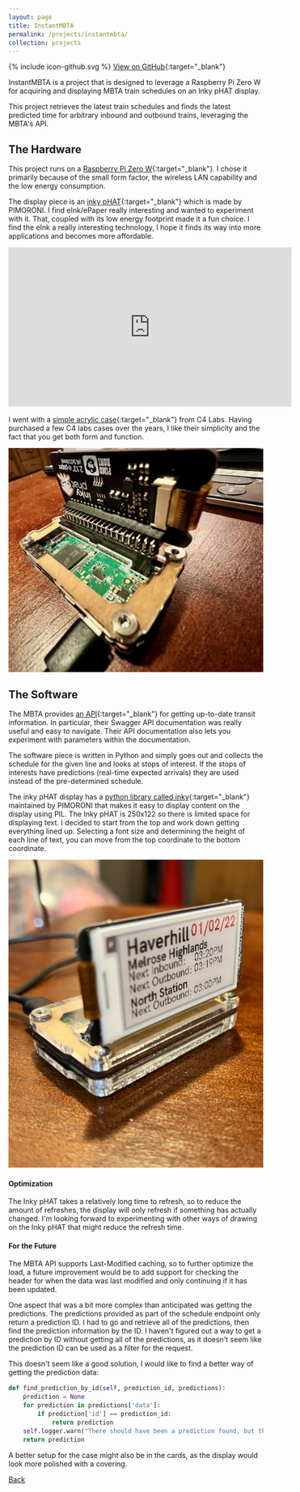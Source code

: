 ```yaml
---
layout: page
title: InstantMBTA
permalink: /projects/instantmbta/
collection: projects
---
```


<span class="icon icon--github">{% include icon-github.svg %}</span> [View on GitHub](https://github.com/RyanAngelo/InstantMBTA){:target="_blank"}

InstantMBTA is a project that is designed to leverage a Raspberry Pi Zero W for acquiring and displaying MBTA train schedules on an Inky pHAT display.

This project retrieves the latest train schedules and finds the latest predicted time for arbitrary inbound and outbound trains, leveraging the MBTA's API.

## The Hardware
This project runs on a [Raspberry Pi Zero W](https://www.raspberrypi.com/products/raspberry-pi-zero-w/){:target="_blank"}. I chose it primarily because of the small form factor, the wireless LAN capability and the low energy consumption.

The display piece is an [inky pHAT](https://shop.pimoroni.com/products/inky-phat?variant=12549254217811){:target="_blank"} which is made by PIMORONI. I find eInk/ePaper really interesting and wanted to experiment with it. That, coupled with its low energy footprint made it a fun choice. I find the eInk a really interesting technology, I hope it finds its way into more applications and becomes more affordable. 

<iframe width="560" height="315" src="https://www.youtube.com/embed/Oqu1--AzM7U" title="YouTube video player" frameborder="0" allow="accelerometer; autoplay; clipboard-write; encrypted-media; gyroscope; picture-in-picture" allowfullscreen></iframe>

I went with a [simple acrylic case](https://www.c4labs.com/product/zero-heatsink-case-raspberry-pi-zero-w/){:target="_blank"} from C4 Labs. Having purchased a few C4 labs cases over the years, I like their simplicity and the fact that you get both form and function.

![Image of back of the system](./images/back.png)

## The Software
The MBTA provides [an API](https://www.mbta.com/developers/v3-api){:target="_blank"} for getting up-to-date transit information. In particular, their Swagger API documentation was really useful and easy to navigate. Their API documentation also lets you experiment with parameters within the documentation.

The software piece is written in Python and simply goes out and collects the schedule for the given line and looks at stops of interest. If the stops of interests have predictions (real-time expected arrivals) they are used instead of the pre-determined schedule.

The inky pHAT display has a [python library called inky](https://github.com/pimoroni/inky){:target="_blank"} maintained by PIMORONI that makes it easy to display content on the display using PIL. The Inky pHAT is 250x122 so there is limited space for displaying text. I decided to start from the top and work down getting everything lined up. Selecting a font size and determining the height of each line of text, you can move from the top coordinate to the bottom coordinate.

![Image of front of the system](./images/front.png)

#### Optimization
The Inky pHAT takes a relatively long time to refresh, so to reduce the amount of refreshes, the display will only refresh if something has actually changed. I'm looking forward to experimenting with other ways of drawing on the Inky pHAT that might reduce the refresh time.

#### For the Future
The MBTA API supports Last-Modified caching, so to further optimize the load, a future improvement would be to add support for checking the header for when the data was last modified and only continuing if it has been updated.

One aspect that was a bit more complex than anticipated was getting the predictions. The predictions provided as part of the schedule endpoint only return a prediction ID. I had to go and retrieve all of the predictions, then find the prediction information by the ID. I haven't figured out a way to get a prediction by ID without getting all of the predictions, as it doesn't seem like the prediction ID can be used as a filter for the request.

This doesn't seem like a good solution, I would like to find a better way of getting the prediction data:

```python
def find_prediction_by_id(self, prediction_id, predictions):
    prediction = None
    for prediction in predictions['data']:
        if prediction['id'] == prediction_id:
            return prediction
    self.logger.warn("There should have been a prediction found, but there wasn't.")
    return prediction
```

A better setup for the case might also be in the cards, as the display would look more polished with a covering.

[Back](/)